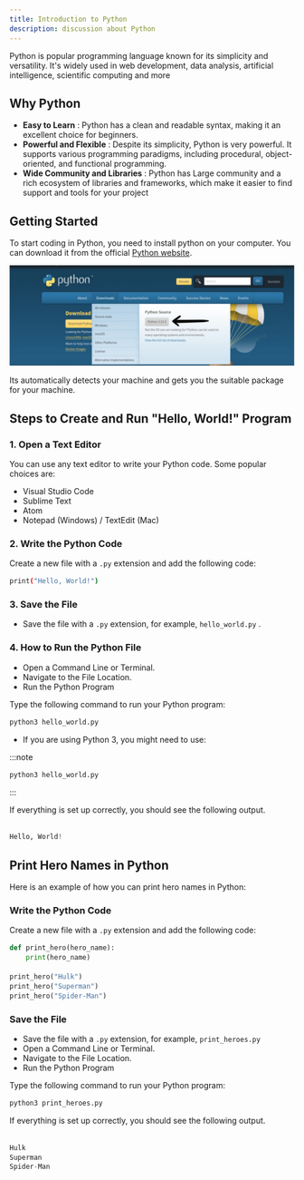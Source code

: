 ```yaml
---
title: Introduction to Python
description: discussion about Python
---
```


Python is popular programming language known for its simplicity and versatility. It's widely used in web development, data analysis, artificial intelligence, scientific computing and more

## Why Python

- **Easy to Learn** : Python has a clean and readable syntax, making it an excellent choice for beginners.
- **Powerful and Flexible** : Despite its simplicity, Python is very powerful. It supports various programming paradigms, including procedural, object-oriented, and functional programming.
- **Wide Community and Libraries** : Python has Large community and a rich ecosystem of libraries and frameworks, which make it easier to find support and tools for your project

## Getting Started

To start coding in Python, you need to install python on your computer. You can download it from the official [Python website](https://www.python.org/downloads/).

![python download image](./../../docs//main/python/python1.jpeg)

Its automatically detects your machine and gets you the suitable package for your machine.

## Steps to Create and Run "Hello, World!" Program

### 1. Open a Text Editor

You can use any text editor to write your Python code. Some popular choices are:

- Visual Studio Code
- Sublime Text
- Atom
- Notepad (Windows) / TextEdit (Mac)

### 2. Write the Python Code

Create a new file with a `.py` extension and add the following code:

```sh
print("Hello, World!")

```

### 3. Save the File

- Save the file with a `.py` extension, for example, `hello_world.py` .

### 4. How to Run the Python File

- Open a Command Line or Terminal.
- Navigate to the File Location.
- Run the Python Program

Type the following command to run your Python program:

```sh
python3 hello_world.py

```

- If you are using Python 3, you might need to use:

:::note

```sh
python3 hello_world.py

```

:::

If everything is set up correctly, you should see the following output.

```python

Hello, World!

```

## Print Hero Names in Python

Here is an example of how you can print hero names in Python:

### Write the Python Code

Create a new file with a `.py` extension and add the following code:

```python
def print_hero(hero_name):
    print(hero_name)

print_hero("Hulk")
print_hero("Superman")
print_hero("Spider-Man")

```

### Save the File

- Save the file with a `.py` extension, for example, `print_heroes.py`
- Open a Command Line or Terminal.
- Navigate to the File Location.
- Run the Python Program

Type the following command to run your Python program:

```sh
python3 print_heroes.py

```

If everything is set up correctly, you should see the following output.

```python

Hulk
Superman
Spider-Man


```
